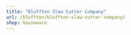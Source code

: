 ```yaml
---
title: "Bluffton Slaw Cutter Company"
url: /bluffton/bluffton-slaw-cutter-company/
shop: houseware
---
```

